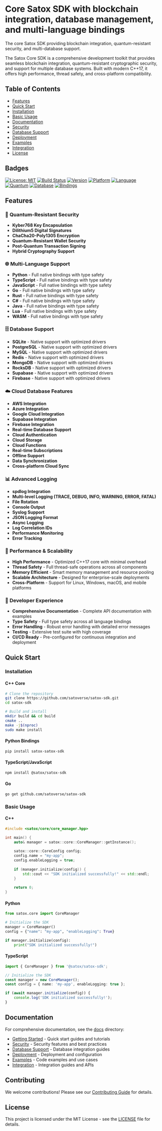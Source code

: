 # Core Satox SDK with blockchain integration, database management, and multi-language bindings

The core Satox SDK providing blockchain integration, quantum-resistant security, and multi-database support.

The Satox Core SDK is a comprehensive development toolkit that provides seamless blockchain integration, quantum-resistant cryptographic security, and support for multiple database systems. Built with modern C++17, it offers high performance, thread safety, and cross-platform compatibility.

## Table of Contents

- [Features](#features)
- [Quick Start](#quick-start)
- [Installation](#installation)
- [Basic Usage](#basic-usage)
- [Documentation](docs/README.md)
- [Security](docs/security/)
- [Database Support](docs/database/)
- [Deployment](docs/deployment/)
- [Examples](docs/examples/)
- [Integration](docs/integration/)
- [License](LICENSE)

## Badges

[![License: MIT](https://img.shields.io/badge/License-MIT-yellow.svg)](https://opensource.org/licenses/MIT)
[![Build Status](https://img.shields.io/badge/build-passing-brightgreen.svg)](https://github.com/satoverse/satox-sdk)
[![Version](https://img.shields.io/badge/version-1.0.0-blue.svg)](https://github.com/satoverse/satox-sdk/releases)
[![Platform](https://img.shields.io/badge/platform-cross--platform-lightgrey.svg)](https://github.com/satoverse/satox-sdk)
[![Language](https://img.shields.io/badge/language-C%2B%2B17-orange.svg)](https://isocpp.org/)
[![Quantum](https://img.shields.io/badge/quantum--resistant-yes-green.svg)](https://github.com/satoverse/satox-sdk)
[![Database](https://img.shields.io/badge/databases-6%2B-blue.svg)](https://github.com/satoverse/satox-sdk)
[![Bindings](https://img.shields.io/badge/bindings-9%2B-purple.svg)](https://github.com/satoverse/satox-sdk)

## Features

### 🔐 **Quantum-Resistant Security**
- **Kyber768 Key Encapsulation**
- **Dilithium5 Digital Signatures**
- **ChaCha20-Poly1305 Encryption**
- **Quantum-Resistant Wallet Security**
- **Post-Quantum Transaction Signing**
- **Hybrid Cryptography Support**

### 🌐 **Multi-Language Support**
- **Python** - Full native bindings with type safety
- **TypeScript** - Full native bindings with type safety
- **JavaScript** - Full native bindings with type safety
- **Go** - Full native bindings with type safety
- **Rust** - Full native bindings with type safety
- **C#** - Full native bindings with type safety
- **Java** - Full native bindings with type safety
- **Lua** - Full native bindings with type safety
- **WASM** - Full native bindings with type safety

### 🗄️ **Database Support**
- **SQLite** - Native support with optimized drivers
- **PostgreSQL** - Native support with optimized drivers
- **MySQL** - Native support with optimized drivers
- **Redis** - Native support with optimized drivers
- **MongoDB** - Native support with optimized drivers
- **RocksDB** - Native support with optimized drivers
- **Supabase** - Native support with optimized drivers
- **Firebase** - Native support with optimized drivers

### ☁️ **Cloud Database Features**
- **AWS Integration**
- **Azure Integration**
- **Google Cloud Integration**
- **Supabase Integration**
- **Firebase Integration**
- **Real-time Database Support**
- **Cloud Authentication**
- **Cloud Storage**
- **Cloud Functions**
- **Real-time Subscriptions**
- **Offline Support**
- **Data Synchronization**
- **Cross-platform Cloud Sync**

### 📊 **Advanced Logging**
- **spdlog Integration**
- **Multi-level Logging (TRACE, DEBUG, INFO, WARNING, ERROR, FATAL)**
- **File Rotation**
- **Console Output**
- **Syslog Support**
- **JSON Logging Format**
- **Async Logging**
- **Log Correlation IDs**
- **Performance Monitoring**
- **Error Tracking**

### 🚀 **Performance & Scalability**
- **High Performance** - Optimized C++17 core with minimal overhead
- **Thread Safety** - Full thread-safe operations across all components
- **Memory Efficient** - Smart memory management and resource pooling
- **Scalable Architecture** - Designed for enterprise-scale deployments
- **Cross-Platform** - Support for Linux, Windows, macOS, and mobile platforms

### 🔧 **Developer Experience**
- **Comprehensive Documentation** - Complete API documentation with examples
- **Type Safety** - Full type safety across all language bindings
- **Error Handling** - Robust error handling with detailed error messages
- **Testing** - Extensive test suite with high coverage
- **CI/CD Ready** - Pre-configured for continuous integration and deployment

## Quick Start

### Installation

#### C++ Core
```bash
# Clone the repository
git clone https://github.com/satoverse/satox-sdk.git
cd satox-sdk

# Build and install
mkdir build && cd build
cmake ..
make -j$(nproc)
sudo make install
```

#### Python Bindings
```bash
pip install satox-satox-sdk
```

#### TypeScript/JavaScript
```bash
npm install @satox/satox-sdk
```

#### Go
```bash
go get github.com/satoverse/satox-sdk
```

### Basic Usage

#### C++
```cpp
#include <satox/core/core_manager.hpp>

int main() {
    auto& manager = satox::core::CoreManager::getInstance();
    
    satox::core::CoreConfig config;
    config.name = "my-app";
    config.enableLogging = true;
    
    if (manager.initialize(config)) {
        std::cout << "SDK initialized successfully!" << std::endl;
    }
    
    return 0;
}
```

#### Python
```python
from satox.core import CoreManager

# Initialize the SDK
manager = CoreManager()
config = {"name": "my-app", "enableLogging": True}

if manager.initialize(config):
    print("SDK initialized successfully!")
```

#### TypeScript
```typescript
import { CoreManager } from '@satox/satox-sdk';

// Initialize the SDK
const manager = new CoreManager();
const config = { name: 'my-app', enableLogging: true };

if (await manager.initialize(config)) {
    console.log('SDK initialized successfully!');
}
```

## Documentation

For comprehensive documentation, see the [docs](docs/README.md) directory:

- [Getting Started](docs/getting-started/) - Quick start guides and tutorials
- [Security](docs/security/) - Security features and best practices
- [Database Support](docs/database/) - Database integration guides
- [Deployment](docs/deployment/) - Deployment and configuration
- [Examples](docs/examples/) - Code examples and use cases
- [Integration](docs/integration/) - Integration guides and APIs

## Contributing

We welcome contributions! Please see our [Contributing Guide](CONTRIBUTING.md) for details.

## License

This project is licensed under the MIT License - see the [LICENSE](LICENSE) file for details.
